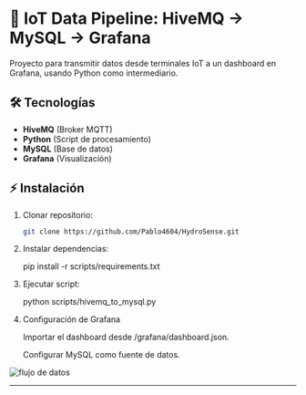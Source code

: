 # 📡 IoT Data Pipeline: HiveMQ → MySQL → Grafana

Proyecto para transmitir datos desde terminales IoT a un dashboard en Grafana, usando Python como intermediario.

## 🛠️ Tecnologías
- **HiveMQ** (Broker MQTT)
- **Python** (Script de procesamiento)
- **MySQL** (Base de datos)
- **Grafana** (Visualización)

## ⚡ Instalación
1. Clonar repositorio:
   ```bash
   git clone https://github.com/Pablo4604/HydroSense.git

2. Instalar dependencias:
   
   pip install -r scripts/requirements.txt

3. Ejecutar script:
   
   python scripts/hivemq_to_mysql.py

4. Configuración de Grafana
   
   Importar el dashboard desde /grafana/dashboard.json.

   Configurar MySQL como fuente de datos.


![flujo de datos](https://github.com/user-attachments/assets/dbd45cc9-c1a4-4644-b4ea-23bf4ee35f7e)


   
---
